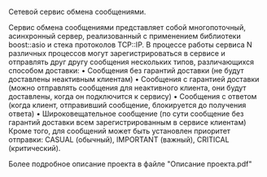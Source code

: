 Сетевой сервис обмена сообщениями. 

Сервис обмена сообщениями представляет собой многопоточный, асинхронный сервер, 
реализованный с применением библиотеки boost::asio и стека протоколов TCP::IP. В процессе 
работы сервиса N различных процессов могут зарегистрироваться в сервисе и отправлять друг другу
сообщения нескольких типов, различающихся способом доставки:
• Сообщения без гарантий доставки (не будут доставлены неактивным клиентам)
• Сообщения с гарантией доставки (можно отправлять сообщения для неактивного клиента, 
они будут доставлены, когда он подключится к сервису)
• Сообщения с ответом (когда клиент, отправивший сообщение, блокируется до получения 
ответа)
• Широковещательное сообщение (по сути сообщение без гарантий доставки всем 
зарегистрированным в сервисе клиентам)
Кроме того, для сообщений может быть установлен приоритет отправки: CASUAL (обычный), 
IMPORTANT (важный), CRITICAL (критический).

Более подробное описание проекта в файле "Описание проекта.pdf"
